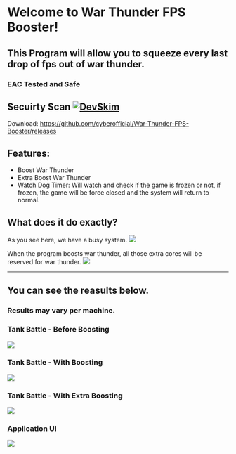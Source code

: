 # Welcome to War Thunder FPS Booster!
## This Program will allow you to squeeze every last drop of fps out of war thunder.
### EAC Tested and Safe
## Secuirty Scan [![DevSkim](https://github.com/cyberofficial/War-Thunder-FPS-Booster/actions/workflows/devskim.yml/badge.svg)](https://github.com/cyberofficial/War-Thunder-FPS-Booster/actions/workflows/devskim.yml)

Download: https://github.com/cyberofficial/War-Thunder-FPS-Booster/releases

## Features:
* Boost War Thunder
* Extra Boost War Thunder
* Watch Dog Timer: Will watch and check if the game is frozen or not, if frozen, the game will be force closed and the system will return to normal.


## What does it do exactly?

As you see here, we have a busy system.
![](https://i.imgur.com/yWehK9X.png)

When the program boosts war thunder, all those extra cores will be reserved for war thunder.
![](https://i.imgur.com/7mhYufT.png)

-------

## You can see the reasults below.
### Results may vary per machine.

### Tank Battle - Before Boosting
![](https://i.imgur.com/fLjz835.png)

### Tank Battle - With Boosting
![](https://i.imgur.com/e2XiiSe.png)

### Tank Battle - With Extra Boosting
![](https://i.imgur.com/v6Bnhui.png)

### Application UI
![](https://i.imgur.com/eie4LSY.png)
